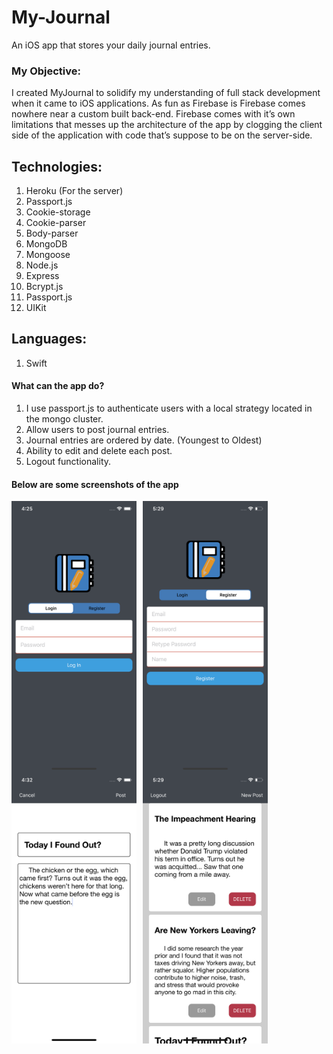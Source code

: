 # My-Journal
An iOS app that stores your daily journal entries. 

### My Objective: 

I created MyJournal to solidify my understanding of full stack development when it came to iOS applications.
As fun as Firebase is Firebase comes nowhere near a custom built back-end.
Firebase comes with it’s own limitations that messes up the architecture of the app by clogging the client side of the application with 
code that’s suppose to be on the server-side.

## Technologies: 
1. Heroku (For the server)
2. Passport.js
3. Cookie-storage
4. Cookie-parser
5. Body-parser
6. MongoDB
7. Mongoose
8. Node.js
9. Express
10. Bcrypt.js
11. Passport.js
12. UIKit

## Languages: 
1. Swift

#### What can the app do?
1. I use passport.js to authenticate users with a local strategy located in the mongo cluster.
2. Allow users to post journal entries.
3. Journal entries are ordered by date. (Youngest to Oldest)
3. Ability to edit and delete each post.
4. Logout functionality.



#### Below are some screenshots of the app


<img src="Simulator Screen Shot - iPhone Xs - 2020-02-10 at 16.25.47.png"
    alt="home"
    style="float: left; margin-right: 10px;"
    width="200"/> <img src="Simulator Screen Shot - iPhone Xs - 2020-02-13 at 17.29.41.png"
    alt="home"
    style="float: left; margin-right:10px;"
    width="200"/> <img src="Simulator Screen Shot - iPhone Xs - 2020-02-10 at 16.32.42.png"
    alt="home"
    style="float: left; margin-right:10px;"
    width="200"/> <img src="Simulator Screen Shot - iPhone Xs - 2020-02-13 at 17.29.32.png"
    alt="home"
    style="float: left; margin-right:10px;"
    width="200"/>
